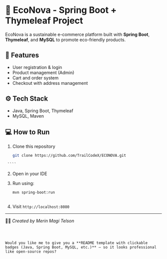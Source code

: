    # 🌱 EcoNova - Spring Boot + Thymeleaf Project

   EcoNova is a sustainable e-commerce platform built with **Spring Boot**, **Thymeleaf**, and **MySQL** to promote eco-friendly products.

   ## 🚀 Features
   - User registration & login  
   - Product management (Admin)  
   - Cart and order system  
   - Checkout with address management  

   ## ⚙️ Tech Stack
   - Java, Spring Boot, Thymeleaf  
   - MySQL, Maven  

   ## 💻 How to Run
   1. Clone this repository  
      ```bash
      git clone https://github.com/TrailCodeX/ECONOVA.git
     ````

   2. Open in your IDE
   3. Run using:

      ```bash
      mvn spring-boot:run
    
   4. Visit `http://localhost:8080`

   ---

   👩‍💻 *Created by Merin Magi Telson*

   ```



Would you like me to give you a **README template with clickable badges (Java, Spring Boot, MySQL, etc.)** — so it looks professional like open-source repos?
